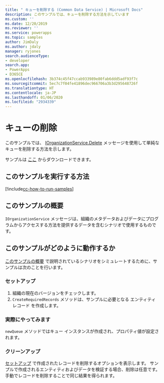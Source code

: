 ```yaml
---
title: " キューを削除する (Common Data Service) | Microsoft Docs"
description: このサンプルでは、キューを削除する方法を示しています
ms.custom: ''
ms.date: 12/20/2019
ms.reviewer: ''
ms.service: powerapps
ms.topic: samples
author: JimDaly
ms.author: jdaly
manager: ryjones
search.audienceType:
- developer
search.app:
- PowerApps
- D365CE
ms.openlocfilehash: 3b374c45f47ccab933989e80fab6ddd5adf93f7c
ms.sourcegitcommit: 5ec7c7f04fe41896dec966706a3b3d295648726f
ms.translationtype: HT
ms.contentlocale: ja-JP
ms.lasthandoff: 01/06/2020
ms.locfileid: "2934339"
---
```

# <a name="delete-a-queue"></a>キューの削除

このサンプルでは、 [IOrganizationService.Delete](https://docs.microsoft.com/dotnet/api/microsoft.xrm.sdk.iorganizationservice.delete?view=dynamics-general-ce-9) メッセージを使用して単純なキューを削除する方法を示します。

サンプルは [ここ](https://github.com/microsoft/PowerApps-Samples/tree/master/cds/orgsvc/C%23/DeleteQueue) からダウンロードできます。

## <a name="how-to-run-this-sample"></a>このサンプルを実行する方法

[!include[cc-how-to-run-samples](../../includes/cc-how-to-run-samples.md)]

## <a name="what-this-sample-does"></a>このサンプルの概要

`IOrganizationService` メッセージは、組織のメタデータおよびデータにプログラムからアクセスする方法を提供するデータを含むシナリオで使用するものです。

## <a name="how-this-sample-works"></a>このサンプルがどのように動作するか

[このサンプルの概要](#what-this-sample-does) で説明されているシナリオをシミュレートするために、サンプルは次のことを行います。

### <a name="setup"></a>セットアップ

1. 組織の現在のバージョンをチェックします。
2. `CreateRequiredRecords` メソッドは、サンプルに必要となる エンティティ レコード を作成します。

### <a name="demonstrate"></a>実際にやってみます

`newQueue` メソッドではキュー インスタンスが作成され、プロパティ値が設定されます。 

### <a name="clean-up"></a>クリーンアップ

[セットアップ](#setup) で作成されたレコードを削除するオプションを表示します。 サンプルで作成されるエンティティおよびデータを検証する場合、削除は任意です。 手動でレコードを削除することで同じ結果を得られます。

